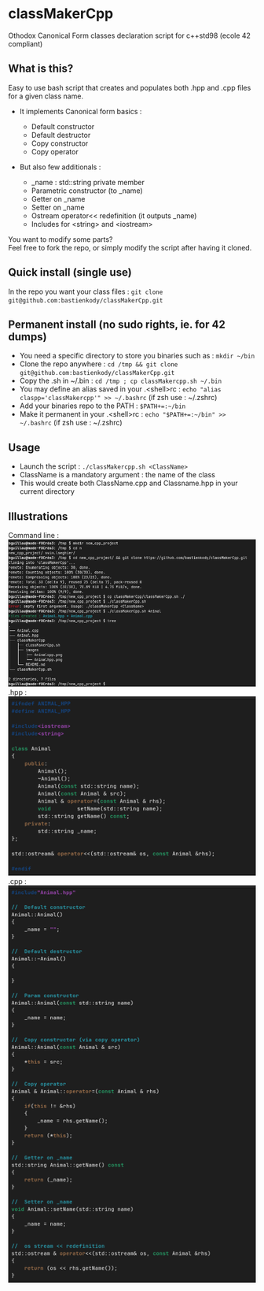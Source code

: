 # classMakerCpp
Othodox Canonical Form classes declaration script for c++std98 (ecole 42 compliant)

## What is this?
Easy to use bash script that creates and populates both .hpp and .cpp files for a given class name.  
*	It implements Canonical form basics : 
	*	Default constructor
	*	Default destructor
	*	Copy constructor
	*	Copy operator  

*	But also few additionals :
	*	_name : std::string private member
	*	Parametric constructor (to _name)
	*	Getter on _name
	*	Setter on _name
	*	Ostream operator<< redefinition (it outputs _name)
	*	Includes for \<string\> and \<iostream\>


You want to modify some parts?  
Feel free to fork the repo, or simply modify the script after having it cloned. 

## Quick install (single use)
In the repo you want your class files : `git clone git@github.com:bastienkody/classMakerCpp.git`

## Permanent install (no sudo rights, ie. for 42 dumps)
*	You need a specific directory to store you binaries such as : `mkdir ~/bin`  
*	Clone the repo anywhere : `cd /tmp && git clone git@github.com:bastienkody/classMakerCpp.git`  
*	Copy the .sh in ~/.bin : `cd /tmp ; cp classMakercpp.sh ~/.bin`  
*	You may define an alias saved in your .\<shell\>rc : `echo "alias claspp='classMakercpp'" >> ~/.bashrc` (if zsh use : ~/.zshrc)  
*	Add your binaries repo to the PATH : `$PATH+=:~/bin`  
*	Make it permanent in your .\<shell\>rc : `echo "$PATH+=:~/bin" >> ~/.bashrc` (if zsh use : ~/.zshrc)

## Usage
*	Launch the script : `./classMakercpp.sh <ClassName>`  
*	ClassName is a mandatory argument : the name of the class  
*	This would create both ClassName.cpp and Classname.hpp in your current directory  


## Illustrations
Command line :  
![alt text](https://github.com/bastienkody/classMakerCpp/blob/main/images/command_line.png)  
.hpp :  
![alt text](https://github.com/bastienkody/classMakerCpp/blob/main/images/Animalhpp.png)  
.cpp :  
![alt text](https://github.com/bastienkody/classMakerCpp/blob/main/images/Animalcpp.png)  

